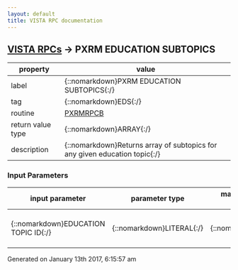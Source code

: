 ```yaml
---
layout: default
title: VISTA RPC documentation
---
```




## [VISTA RPCs](TableOfContent.md) &#8594; PXRM EDUCATION SUBTOPICS 

 property | value 
--- | --- 
 label | {::nomarkdown}PXRM EDUCATION SUBTOPICS{:/}
 tag | {::nomarkdown}EDS{:/}
 routine | [PXRMRPCB](http://code.osehra.org/dox/Routine_PXRMRPCB_source.html)
 return value type | {::nomarkdown}ARRAY{:/}
 description | {::nomarkdown}Returns array of subtopics for any given education topic{:/}

### Input Parameters

| input parameter | parameter type | maximum data length | required | description | 
| --- | --- | --- | --- | --- | 
| {::nomarkdown}EDUCATION TOPIC ID{:/} | {::nomarkdown}LITERAL{:/} | {::nomarkdown}16{:/} | {::nomarkdown}true{:/} | {::nomarkdown}Education topic (ien) from EDUCATION TOPIC file [#9999999.09]{:/} | 




 Generated on January 13th 2017, 6:15:57 am